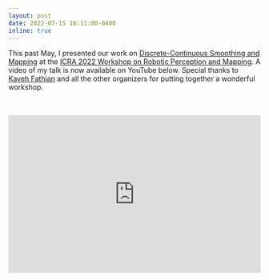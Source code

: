 ```yaml
---
layout: post
date: 2022-07-15 16:11:00-0400
inline: true
---
```


This past May, I presented our work on <a href="https://arxiv.org/abs/2204.11936">Discrete-Continuous Smoothing and Mapping</a> at the <a href="https://sites.google.com/view/ropm">ICRA 2022 Workshop on Robotic Perception and Mapping</a>. A video of my talk is now available on YouTube below. Special thanks to <a href="http://acl.mit.edu/people/kavehf4">Kaveh Fathian</a> and all the other organizers for putting together a wonderful workshop.

<br>
<br>
<iframe class="hidden-mobile" width="560" height="315" src="https://www.youtube.com/embed/lu2e-ENmgqc?start=13129" title="YouTube video player" frameborder="0" allow="accelerometer; autoplay; clipboard-write; encrypted-media; gyroscope; picture-in-picture" allowfullscreen style="display: block; margin: auto; max-width: 100%;"></iframe>
<br>

